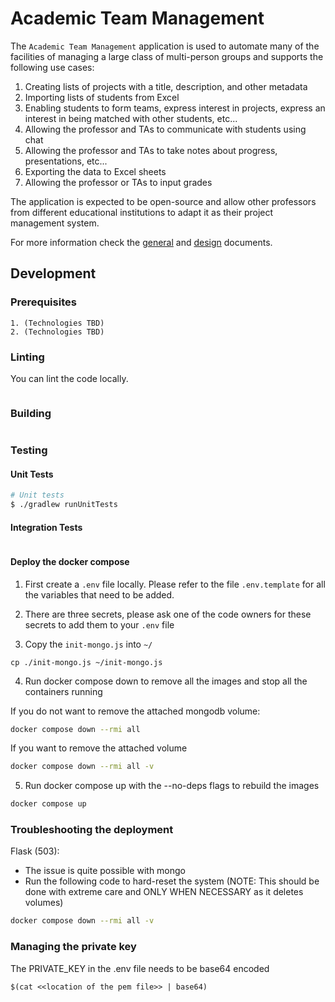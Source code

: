 # Academic Team Management

The `Academic Team Management` application is used to automate many of the facilities of managing a large class of multi-person groups and supports the following use cases:

1. Creating lists of projects with a title, description, and other metadata 
2. Importing lists of students from Excel
3. Enabling students to form teams, express interest in projects, express an interest in being matched with other students, etc... 
4. Allowing the professor and TAs to communicate with students using chat
5. Allowing the professor and TAs to take notes about progress, presentations, etc...
6. Exporting the data to Excel sheets
7. Allowing the professor or TAs to input grades

The application is expected to be open-source and allow other professors from different educational institutions to adapt it as their project management system.

For more information check the [general](./docs/general/README.md) and [design](./docs/design/README.md) documents.

## Development

### Prerequisites

    1. (Technologies TBD)
    2. (Technologies TBD)

### Linting

You can lint the code locally.

```sh

```

### Building

```sh

```

### Testing

#### Unit Tests

```sh
# Unit tests
$ ./gradlew runUnitTests
```

#### Integration Tests

```sh

```

#### Deploy the docker compose

1) First create a `.env` file locally. Please refer to the file `.env.template` for all the variables that need to be added.
2) There are three secrets, please ask one of the code owners for these secrets to add them to your `.env` file

3) Copy the `init-mongo.js` into `~/`

```
cp ./init-mongo.js ~/init-mongo.js
```

4) Run docker compose down to remove all the images and stop all the containers running

If you do not want to remove the attached mongodb volume:

```sh
docker compose down --rmi all
```

If you want to remove the attached volume 

```sh
docker compose down --rmi all -v
```
5) Run docker compose up with the --no-deps flags to rebuild the images 

```sh
docker compose up
```

### Troubleshooting the deployment

Flask (503):

- The issue is quite possible with mongo
- Run the following code to hard-reset the system (NOTE: This should be done with extreme care and ONLY WHEN NECESSARY as it deletes volumes)

``` sh
docker compose down --rmi all -v 
```

### Managing the private key

The PRIVATE_KEY in the .env file needs to be base64 encoded

```
$(cat <<location of the pem file>> | base64)
```


